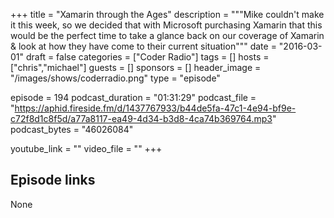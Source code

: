 +++
title = "Xamarin through the Ages"
description = """Mike couldn't make it this week, so we decided that with Microsoft purchasing Xamarin that this would be the perfect time to take a glance back on our coverage of Xamarin & look at how they have come to their current situation"""
date = "2016-03-01"
draft = false
categories = ["Coder Radio"]
tags = []
hosts = ["chris","michael"]
guests = []
sponsors = []
header_image = "/images/shows/coderradio.png"
type = "episode"

episode = 194
podcast_duration = "01:31:29"
podcast_file = "https://aphid.fireside.fm/d/1437767933/b44de5fa-47c1-4e94-bf9e-c72f8d1c8f5d/a77a8117-ea49-4d34-b3d8-4ca74b369764.mp3"
podcast_bytes = "46026084"

youtube_link = ""
video_file = ""
+++

## Episode links

None

